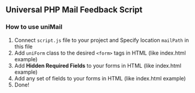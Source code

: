 <h2>Universal PHP Mail Feedback Script</h2>

<h3>How to use uniMail</h3>

<ol>
  <li>Connect <code>script.js</code> file to your project and Specify location <code>mailPath</code> in this file</li>
  <li>Add <code>uniForm</code> class to the desired <code>&lt;form&gt;</code> tags in HTML (like index.html example)</li>
  <li>Add <strong>Hidden Required Fields</strong> to your forms in HTML (like index.html example)</li>
  <li>Add any set of fields to your forms in HTML (like index.html example)</li>
  <li>Done!</li>
</ol>
